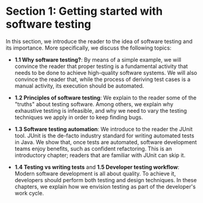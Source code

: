 # Section 1: Getting started with software testing

In this section, we introduce the reader to the idea of software testing and its importance. More specifically, we discuss the following topics:

* **1.1 Why software testing?**: By means of a simple example, we will convince the reader that proper testing is a fundamental activity that needs to be done to achieve high-quality software systems. We will also convince the reader that, while the process of deriving test cases is a manual activity, its execution should be automated.

* **1.2 Principles of software testing**: We explain to the reader some of the "truths" about testing software. Among others, we explain why exhaustive testing is infeasible, and why we need to vary the testing techniques we apply in order to keep finding bugs.

* **1.3 Software testing automation**: We introduce to the reader the JUnit tool. JUnit is the de-facto industry standard for writing automated tests in Java. We show that, once tests are automated, software development teams enjoy benefits, such as confident refactoring. This is an introductory chapter; readers that are familiar with JUnit can skip it.

* **1.4 Testing vs writing tests** and **1.5 Developer testing workflow**: Modern software development is all about quality. To achieve it, developers should perform both testing and design techniques. In these chapters, we explain how we envision testing as part of the developer's work cycle.
